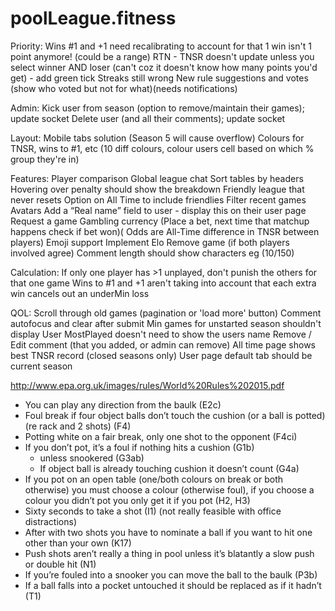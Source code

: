 # poolLeague.fitness

Priority:
	Wins #1 and +1 need recalibrating to account for that 1 win isn't 1 point anymore! (could be a range)
	RTN - TNSR doesn't update unless you select winner AND loser (can't coz it doesn't know how many points you'd get) - add green tick
	Streaks still wrong
	New rule suggestions and votes (show who voted but not for what)(needs notifications)

Admin:
	Kick user from season (option to remove/maintain their games); update socket
	Delete user (and all their comments); update socket
	
Layout:
	Mobile tabs solution (Season 5 will cause overflow)
	Colours for TNSR, wins to #1, etc (10 diff colours, colour users cell based on which % group they're in)

Features:
	Player comparison
	Global league chat
	Sort tables by headers
	Hovering over penalty should show the breakdown
	Friendly league that never resets
	Option on All Time to include friendlies
	Filter recent games
	Avatars
	Add a “Real name” field to user - display this on their user page
	Request a game
	Gambling currency (Place a bet, next time that matchup happens check if bet won)( Odds are All-Time difference in TNSR between players)
	Emoji support
	Implement Elo
	Remove game (if both players involved agree)
	Comment length should show characters eg (10/150)

Calculation:
	If only one player has >1 unplayed, don't punish the others for that one game
	Wins to #1 and +1 aren't taking into account that each extra win cancels out an underMin loss

QOL:
	Scroll through old games (pagination or 'load more' button)
	Comment autofocus and clear after submit
	Min games for unstarted season shouldn't display
	User MostPlayed doesn't need to show the users name
	Remove / Edit comment (that you added, or admin can remove)
	All time page shows best TNSR record (closed seasons only)
	User page default tab should be current season


http://www.epa.org.uk/images/rules/World%20Rules%202015.pdf
- You can play any direction from the baulk (E2c)
- Foul break if four object balls don’t touch the cushion (or a ball is potted) (re rack and 2 shots) (F4)
- Potting white on a fair break, only one shot to the opponent (F4ci)
- If you don’t pot, it’s a foul if nothing hits a cushion (G1b)
    - unless snookered (G3ab)
    - If object ball is already touching cushion it doesn’t count (G4a)
- If you pot on an open table (one/both colours on break or both otherwise) you must choose a colour (otherwise foul), if you choose a colour you didn’t pot you only get it if you pot (H2, H3)
- Sixty seconds to take a shot (I1) (not really feasible with office distractions)
- After with two shots you have to nominate a ball if you want to hit one other than your own (K17)
- Push shots aren’t really a thing in pool unless it’s blatantly a slow push or double hit (N1)
- If you’re fouled into a snooker you can move the ball to the baulk (P3b)
- If a ball falls into a pocket untouched it should be replaced as if it hadn’t (T1)

